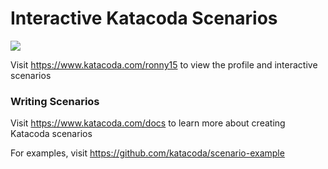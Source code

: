 # Interactive Katacoda Scenarios

[![](http://shields.katacoda.com/katacoda/ronny15/count.svg)](https://www.katacoda.com/ronny15 "Get your profile on Katacoda.com")

Visit https://www.katacoda.com/ronny15 to view the profile and interactive scenarios

### Writing Scenarios
Visit https://www.katacoda.com/docs to learn more about creating Katacoda scenarios

For examples, visit https://github.com/katacoda/scenario-example
